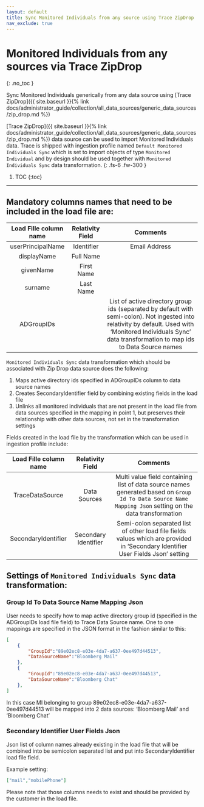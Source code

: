 ```yaml
---
layout: default
title: Sync Monitored Individuals from any source using Trace ZipDrop
nav_exclude: true
---
```


# Monitored Individuals from any sources via Trace ZipDrop
{: .no_toc }

Sync Monitored Individuals generically from any data source using [Trace ZipDrop]({{ site.baseurl }}{% link docs/administrator_guide/collection/all_data_sources/generic_data_sources/zip_drop.md %})

[Trace ZipDrop]({{ site.baseurl }}{% link docs/administrator_guide/collection/all_data_sources/generic_data_sources/zip_drop.md %}) data source can be used to import Monitored Individuals data. Trace is shipped with ingestion profile named `Default Monitored Individuals Sync` which is set to import objects of type `Monitored Individual` and by design should be used together with `Monitored Individuals Sync` data transformation. 
{: .fs-6 .fw-300 }

1. TOC
{:toc}

---

## Mandatory columns names that need to be included in the load file are:

| Load Fille column name | Relativity Field | Comments |
|:----------------------------:|:----------------------:|:--------:|
| userPrincipalName          | Identifier           | Email Address                                                                                                                                                                                                        |
| displayName                | Full Name            |                                                                                                                                                                                                                      |
| givenName                  | First Name           |                                                                                                                                                                                                                      |
| surname                    | Last Name            |                                                                                                                                                                                                                      |
| ADGroupIDs                 |                      | List of active directory group ids (separated by default with semi-colon). Not ingested into relativity by default. Used with ‘Monitored Individuals Sync’ data transformation to map ids to Data Source names |


`Monitored Individuals Sync` data transformation which should be associated with
Zip Drop data source does the following:

1.  Maps active directory ids specified in ADGroupIDs column to data
    source names
2.  Creates SecondaryIdentifier field by combining existing fields in the load
    file
3.  Unlinks all monitored individuals that are not present in the load file from
    data sources specified in the mapping in point 1, but preserves their
    relationship with other data sources, not set in the transformation settings

Fields created in the load file by the transformation which can be used in
ingestion profile include:

| Load Fille column name | Relativity Field |   Comments    |
|:----------------------------:|:----------------------:|:------------:|
| TraceDataSource            | Data Sources         | Multi value field containing list of data source names generated based on `Group Id To Data Source Name Mapping Json` setting on the data transformation |
| SecondaryIdentifier        | Secondary Identifier | Semi-colon separated list of other load file fields values which are provided in ‘Secondary Identifier User Fields Json’ setting                         |

## Settings of `Monitored Individuals Sync` data transformation:

### Group Id To Data Source Name Mapping Json
User needs to specify how to map active directory group id (specified in
the ADGroupIDs load file field) to Trace Data Source name. One to one mappings
are specified in the JSON format in the fashion similar to this:

```json
[  
    {
        "GroupId":"89e02ec8-e03e-4da7-a637-0ee497d44513",
        "DataSourceName":"Bloomberg Mail"
    },
    {
        "GroupId":"89e02ec8-e03e-4da7-a637-0ee497d44513",
        "DataSourceName":"Bloomberg Chat"
    },
]
```

In this case MI belonging to group 89e02ec8-e03e-4da7-a637-0ee497d44513 will be
mapped into 2 data sources: ‘Bloomberg Mail’ and ‘Bloomberg Chat’

### Secondary Identifier User Fields Json

Json list of column names already existing in the load file that will be
combined into be semicolon separated list and put into SecondaryIdentifier load
file field.

Example setting:

```json
["mail","mobilePhone"]
```

Please note that those columns needs to exist and should be provided by the
customer in the load file.
